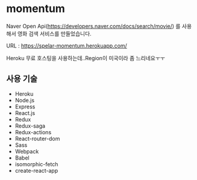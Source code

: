# momentum
Naver Open Api(https://developers.naver.com/docs/search/movie/) 를 사용해서 영화 검색 서비스를 만들었습니다.

URL : https://spelar-momentum.herokuapp.com/

Heroku 무료 호스팅을 사용하는데..Region이 미국이라 좀 느리네요ㅜㅜ

## 사용 기술
- Heroku
- Node.js
- Express
- React.js
- Redux
- Redux-saga
- Redux-actions
- React-router-dom
- Sass
- Webpack
- Babel
- isomorphic-fetch
- create-react-app
